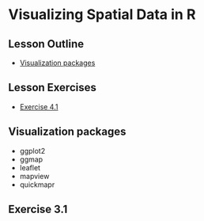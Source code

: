 

# Visualizing Spatial Data in R

## Lesson Outline
- [Visualization packages](#visualization-packages)

## Lesson Exercises
- [Exercise 4.1](#exercise-41)

## Visualization packages
- ggplot2
- ggmap
- leaflet
- mapview
- quickmapr

## Exercise 3.1
